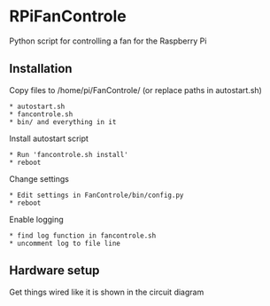 # RPiFanControle
Python script for controlling a fan for the Raspberry Pi


## Installation
Copy files to /home/pi/FanControle/ (or replace paths in autostart.sh)
	
	* autostart.sh
	* fancontrole.sh
	* bin/ and everything in it
	

Install autostart script

	* Run 'fancontrole.sh install'
	* reboot

	
Change settings
	
	* Edit settings in FanControle/bin/config.py
	* reboot
	

Enable logging
	
	* find log function in fancontrole.sh
	* uncomment log to file line
	
	
	
## Hardware setup
Get things wired like it is shown in the circuit diagram